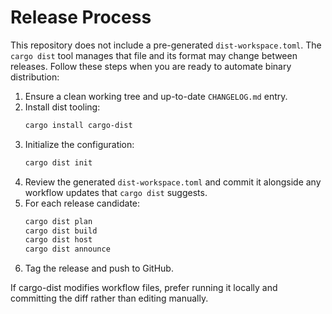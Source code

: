 # Release Process

This repository does not include a pre-generated `dist-workspace.toml`. The `cargo dist` tool manages that file and its format may change between releases. Follow these steps when you are ready to automate binary distribution:

1. Ensure a clean working tree and up-to-date `CHANGELOG.md` entry.
2. Install dist tooling:
   ```bash
   cargo install cargo-dist
   ```
3. Initialize the configuration:
   ```bash
   cargo dist init
   ```
4. Review the generated `dist-workspace.toml` and commit it alongside any workflow updates that `cargo dist` suggests.
5. For each release candidate:
   ```bash
   cargo dist plan
   cargo dist build
   cargo dist host
   cargo dist announce
   ```
6. Tag the release and push to GitHub.

If cargo-dist modifies workflow files, prefer running it locally and committing the diff rather than editing manually.
